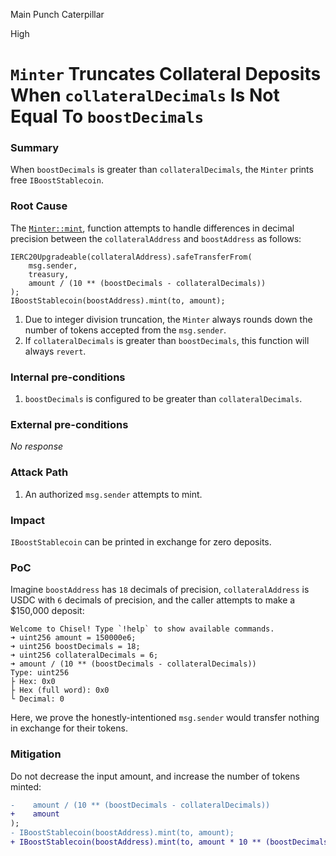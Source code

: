 Main Punch Caterpillar

High

# `Minter` Truncates Collateral Deposits When `collateralDecimals` Is Not Equal To `boostDecimals`

### Summary

When `boostDecimals` is greater than `collateralDecimals`, the `Minter` prints free `IBoostStablecoin`.

### Root Cause

The [`Minter::mint`](https://github.com/sherlock-audit/2024-10-axion/blob/3704f19ea52ebe255861ded3da0d3648c764fb69/liquidity-amo/contracts/Minter.sol#L77C14-L77C46), function attempts to handle differences in decimal precision between the `collateralAddress` and `boostAddress` as follows:

```solidity
IERC20Upgradeable(collateralAddress).safeTransferFrom(
    msg.sender,
    treasury,
    amount / (10 ** (boostDecimals - collateralDecimals))
);
IBoostStablecoin(boostAddress).mint(to, amount);
```

1. Due to integer division truncation, the `Minter` always rounds down the number of tokens accepted from the `msg.sender`.
2. If `collateralDecimals` is greater than `boostDecimals`, this function will always `revert`.

### Internal pre-conditions

1. `boostDecimals` is configured to be greater than `collateralDecimals`.

### External pre-conditions

_No response_

### Attack Path

1. An authorized `msg.sender` attempts to mint.

### Impact

`IBoostStablecoin` can be printed in exchange for zero deposits.

### PoC

Imagine `boostAddress` has `18` decimals of precision, `collateralAddress` is USDC with `6` decimals of precision, and the caller attempts to make a $150,000 deposit:

```shell
Welcome to Chisel! Type `!help` to show available commands.
➜ uint256 amount = 150000e6;
➜ uint256 boostDecimals = 18;
➜ uint256 collateralDecimals = 6;
➜ amount / (10 ** (boostDecimals - collateralDecimals))
Type: uint256
├ Hex: 0x0
├ Hex (full word): 0x0
└ Decimal: 0
```

Here, we prove the honestly-intentioned `msg.sender` would transfer nothing in exchange for their tokens.


### Mitigation

Do not decrease the input amount, and increase the number of tokens minted:

```diff
-    amount / (10 ** (boostDecimals - collateralDecimals))
+    amount
);
- IBoostStablecoin(boostAddress).mint(to, amount);
+ IBoostStablecoin(boostAddress).mint(to, amount * 10 ** (boostDecimals - collateralDecimals));
```